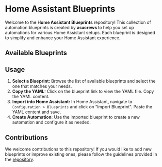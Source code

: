 # Home Assistant Blueprints

Welcome to the **Home Assistant Blueprints** repository! This collection of automation blueprints is created by **asucrews** to help you set up automations for various Home Assistant setups. Each blueprint is designed to simplify and enhance your Home Assistant experience.

## Available Blueprints


## Usage

1. **Select a Blueprint:** Browse the list of available blueprints and select the one that matches your needs.
2. **Copy the YAML:** Click on the blueprint link to view the YAML file. Copy the YAML content.
3. **Import into Home Assistant:** In Home Assistant, navigate to `Configuration > Blueprints` and click on "Import Blueprint". Paste the YAML content and save.
4. **Create Automation:** Use the imported blueprint to create a new automation and configure it as needed.

## Contributions
We welcome contributions to this repository! If you would like to add new blueprints or improve existing ones, please follow the guidelines provided in the [repository](https://github.com/asucrews/ha-blueprints).